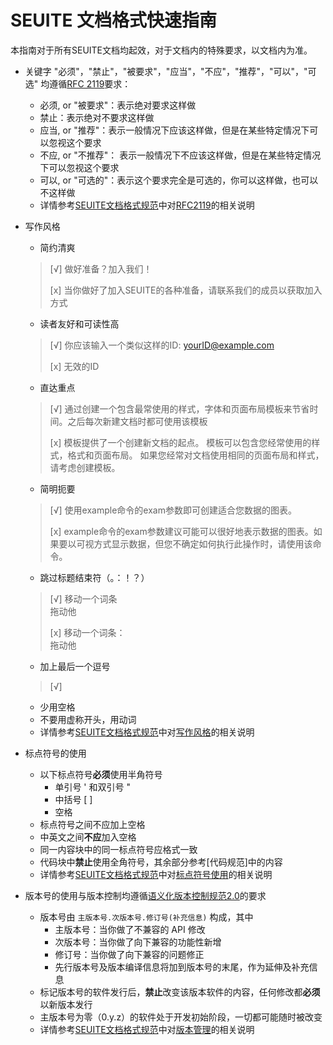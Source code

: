 # SEUITE 文档格式快速指南

本指南对于所有SEUITE文档均起效，对于文档内的特殊要求，以文档内为准。

- 关键字 "必须"，"禁止"，"被要求"，"应当"，"不应"，"推荐"，"可以"，"可选" 均遵循[RFC 2119](http://tools.ietf.org/html/rfc2119)要求：
    - 必须, or "被要求"：表示绝对要求这样做
    - 禁止：表示绝对不要求这样做
    - 应当, or "推荐"：表示一般情况下应该这样做，但是在某些特定情况下可以忽视这个要求
    - 不应, or "不推荐"： 表示一般情况下不应该这样做，但是在某些特定情况下可以忽视这个要求
    - 可以, or "可选的"：表示这个要求完全是可选的，你可以这样做，也可以不这样做
    - 详情参考[SEUITE文档格式规范](https://docs.seu.services/#/Reference/SEUITEDocReference#)中对[RFC2119](https://docs.seu.services/#/Reference/SEUITEDocReference#SEUITE中对RFC2119使用的解释)的相关说明

- 写作风格
    - 简约清爽
    > [√] 做好准备？加入我们！
    >
    > [x] 当你做好了加入SEUITE的各种准备，请联系我们的成员以获取加入方式
    - 读者友好和可读性高
    > [√] 你应该输入一个类似这样的ID: yourID@example.com
    >
    > [x] 无效的ID  
    - 直达重点
    > [√] 通过创建一个包含最常使用的样式，字体和页面布局模板来节省时间。之后每次新建文档时都可使用该模板
    >
    > [x] 模板提供了一个创建新文档的起点。 模板可以包含您经常使用的样式，格式和页面布局。 如果您经常对文档使用相同的页面布局和样式，请考虑创建模板。
    - 简明扼要
    > [√] 使用example命令的exam参数即可创建适合您数据的图表。
    >
    > [x] example命令的exam参数建议可能可以很好地表示数据的图表。如果要以可视方式显示数据，但您不确定如何执行此操作时，请使用该命令。
    - 跳过标题结束符（。：！？）
    > [√] 移动一个词条
    > <br>拖动他
    >
    > [x] 移动一个词条：
    > <br>拖动他
    - 加上最后一个逗号
    > [√] 
    > 
    > 
    - 少用空格
    - 不要用虚称开头，用动词
    - 详情参考[SEUITE文档格式规范](https://docs.seu.services/#/Reference/SEUITEDocReference#)中对[写作风格](https://docs.seu.services/#/Reference/SEUITEDocReference#写作风格)的相关说明

- 标点符号的使用

    - 以下标点符号**必须**使用半角符号
        - 单引号 ' 和双引号 "
        - 中括号 [ ]
        - 空格
    - 标点符号之间不应加上空格
    - 中英文之间**不应**加入空格
    - 同一内容块中的同一标点符号应格式一致
    - 代码块中**禁止**使用全角符号，其余部分参考[代码规范]中的内容
    - 详情参考[SEUITE文档格式规范](https://docs.seu.services/#/Reference/SEUITEDocReference#)中对[标点符号使用](https://docs.seu.services/#/Reference/SEUITEDocReference#标点符号的使用)的相关说明

- 版本号的使用与版本控制均遵循[语义化版本控制规范2.0](/Reference/SemVerReference)的要求
    - 版本号由 `主版本号.次版本号.修订号(补充信息)` 构成，其中
        - 主版本号：当你做了不兼容的 API 修改
        - 次版本号：当你做了向下兼容的功能性新增
        - 修订号：当你做了向下兼容的问题修正
        - 先行版本号及版本编译信息将加到版本号的末尾，作为延伸及补充信息
    - 标记版本号的软件发行后，**禁止**改变该版本软件的内容，任何修改都**必须**以新版本发行
    - 主版本号为零（0.y.z）的软件处于开发初始阶段，一切都可能随时被改变
    - 详情参考[SEUITE文档格式规范](https://docs.seu.services/#/Reference/SEUITEDocReference#)中对[版本管理](https://docs.seu.services/#/Reference/SEUITEDocReference#版本管理)的相关说明

